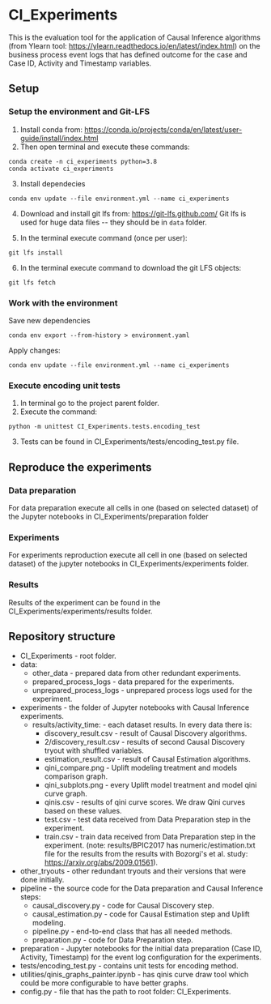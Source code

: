 # CI_Experiments

This is the evaluation tool for the application of Causal Inference algorithms (from Ylearn tool:
https://ylearn.readthedocs.io/en/latest/index.html)
on the business process event logs that has defined outcome for the case and Case ID, 
Activity and Timestamp variables.

## Setup

### Setup the environment and Git-LFS

1. Install conda from: https://conda.io/projects/conda/en/latest/user-guide/install/index.html
2. Then open terminal and execute these commands:
```
conda create -n ci_experiments python=3.8
conda activate ci_experiments
```
3. Install dependecies
```
conda env update --file environment.yml --name ci_experiments
```
4. Download and install git lfs from: https://git-lfs.github.com/ 
   Git lfs is used for huge data files -- they should be in `data` folder.

5. In the terminal execute command (once per user):
```
git lfs install
```
6. In the terminal execute command to download the git LFS objects:
```
git lfs fetch
```
### Work with the environment

Save new dependencies
```
conda env export --from-history > environment.yaml
```

Apply changes:
```
conda env update --file environment.yml --name ci_experiments
```

### Execute encoding unit tests
1. In terminal go to the project parent folder.
2. Execute the command:
```
python -m unittest CI_Experiments.tests.encoding_test
```
3. Tests can be found in CI_Experiments/tests/encoding_test.py file.

## Reproduce the experiments

### Data preparation

For data preparation execute all cells in one (based on selected dataset) of the Jupyter notebooks in 
CI_Experiments/preparation folder

### Experiments

For experiments reproduction execute all cell in one (based on selected dataset) of the jupyter notebooks in
CI_Experiments/experiments folder.

### Results

Results of the experiment can be found in the CI_Experiments/experiments/results folder.

## Repository structure

* CI_Experiments - root folder.
* data:
    * other_data - prepared data from other redundant experiments.
    * prepared_process_logs - data prepared for the experiments.
    * unprepared_process_logs - unprepared process logs used for the experiment.
* experiments - the folder of Jupyter notebooks with Causal Inference experiments.
    * results/activity_time: - each dataset results. In every data there is:
        * discovery_result.csv - result of Causal Discovery algorithms.
        * 2/discovery_result.csv - results of second Causal Discovery tryout with shuffled variables.  
        * estimation_result.csv - result of Causal Estimation algorithms.
        * qini_compare.png - Uplift modeling treatment and models comparison graph.
        * qini_subplots.png - every Uplift model treatment and model qini curve graph.
        * qinis.csv - results of qini curve scores. We draw Qini curves based on these values. 
        * test.csv - test data received from Data Preparation step in the experiment.
        * train.csv - train data received from Data Preparation step in the experiment.
      (note: results/BPIC2017 has numeric/estimation.txt file for the results from the results with Bozorgi's et al. study:
          https://arxiv.org/abs/2009.01561).
* other_tryouts - other redundant tryouts and their versions that were done initially.
* pipeline - the source code for the Data preparation and Causal Inference steps:
    * causal_discovery.py - code for Causal Discovery step.
    * causal_estimation.py - code for Causal Estimation step and Uplift modeling.
    * pipeline.py - end-to-end class that has all needed methods.
    * preparation.py - code for Data Preparation step.
* preparation - Jupyter notebooks for the initial data preparation (Case ID, Activity, Timestamp) for the event log 
  configuration for the experiments.
* tests/encoding_test.py - contains unit tests for encoding method.
* utilities/qinis_graphs_painter.ipynb - has qinis curve draw tool which could be more configurable to have better graphs.
* config.py - file that has the path to root folder: CI_Experiments. 

    
    
          

        
